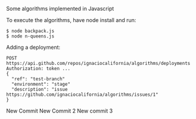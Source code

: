 Some algorithms implemented in Javascript


To execute the algorithms, have node install and run: 
```
$ node backpack.js
$ node n-queens.js

```

Adding a deployment:
```
POST https://api.github.com/repos/ignaciocalifornia/algorithms/deployments
Authorization: token ...
{
  "ref": "test-branch"
  "environment": "stage"
  "description": "issue https://github.com/ignaciocalifornia/algorithms/issues/1"
}
```

New Commit
New Commit 2
New commit 3
